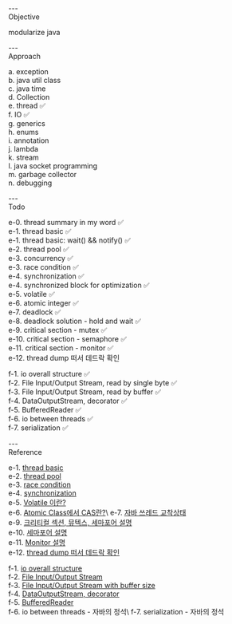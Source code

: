 ---\
Objective

modularize java



---\
Approach


a. exception\
b. java util class\
c. java time\
d. Collection\
e. thread :white_check_mark:\
f. IO :white_check_mark:\
g. generics\
h. enums\
i. annotation\
j. lambda\
k. stream\
l. java socket programming\
m. garbage collector\
n. debugging 




---\
Todo



e-0. thread summary in my word :white_check_mark:\
e-1. thread basic :white_check_mark:\
e-1. thread basic: wait() && notify() :white_check_mark:\
e-2. thread pool :white_check_mark:\
e-3. concurrency :white_check_mark:\
e-3. race condition :white_check_mark:\
e-4. synchronization :white_check_mark:\
e-4. synchronized block for optimization :white_check_mark:\
e-5. volatile :white_check_mark:\
e-6. atomic integer :white_check_mark:\
e-7. deadlock :white_check_mark:\
e-8. deadlock solution - hold and wait :white_check_mark:\
e-9. critical section - mutex :white_check_mark:\
e-10. critical section - semaphore :white_check_mark:\
e-11. critical section - monitor :white_check_mark:\
e-12. thread dump 떠서 데드락 확인  



f-1. io overall structure :white_check_mark:\
f-2. File Input/Output Stream, read by single byte :white_check_mark:\
f-3. File Input/Output Stream, read by buffer :white_check_mark:\
f-4. DataOutputStream, decorator :white_check_mark:\
f-5. BufferedReader :white_check_mark:\
f-6. io between threads :white_check_mark:\
f-7. serialization :white_check_mark:



---\
Reference

e-1. [thread basic](https://github.com/woowacourse/jwp-hands-on)\
e-2. [thread pool](https://github.com/woowacourse/jwp-hands-on)\
e-3. [race condition](https://hudi.blog/race-condition-critical-section-mutual-exclusion/)\
e-4. [synchronization](https://github.com/woowacourse/jwp-hands-on)\
e-5. [Volatile 이란?](https://ttl-blog.tistory.com/238)\
e-6. [Atomic Class에서 CAS란?](https://javaplant.tistory.com/23#:~:text=AtomicInteger%EB%9E%80%20%EC%9B%90%EC%9E%90%EC%84%B1%EC%9D%84,%ED%95%98%EA%B8%B0%20%EC%9C%84%ED%95%B4%EC%84%9C%20%EA%B3%A0%EC%95%88%EB%90%9C%20%EB%B0%A9%EB%B2%95%EC%9D%B4%EB%8B%A4.)\
e-7. [자바 쓰레드 교착상태](https://math-coding.tistory.com/175)\
e-9. [크리티컬 섹션, 뮤텍스, 세마포어 설명](https://do-rang.tistory.com/90)\
e-10. [세마포어 설명](https://javaplant.tistory.com/30?category=789385)\
e-11. [Monitor 설명](https://velog.io/@hosunghan0821/Java-Monitor)\
e-12. [thread dump 떠서 데드락 확인](https://syundev.tistory.com/284?category=870166) 



f-1. [io overall structure](https://www.youtube.com/watch?v=FqqzbRPSAks&list=PLz4XWo74AOafFAkhYJK3SDBIrXjsaIu66&index=15)\
f-2. [File Input/Output Stream](https://www.youtube.com/watch?v=fpOGpBywvR4&list=PLz4XWo74AOafFAkhYJK3SDBIrXjsaIu66&index=16)\
f-3. [File Input/Output Stream with buffer size](https://www.youtube.com/watch?v=4DtJ1QcZZkI&list=PLz4XWo74AOafFAkhYJK3SDBIrXjsaIu66&index=17)\
f-4. [DataOutputStream, decorator](https://www.youtube.com/watch?v=ewZhpmriRN8&list=PLz4XWo74AOafFAkhYJK3SDBIrXjsaIu66&index=19)\
f-5. [BufferedReader](https://www.youtube.com/watch?v=vaOjTx5pPhY&list=PLz4XWo74AOafFAkhYJK3SDBIrXjsaIu66&index=20)\
f-6. io between threads - 자바의 정석\ 
f-7. serialization - 자바의 정석 

